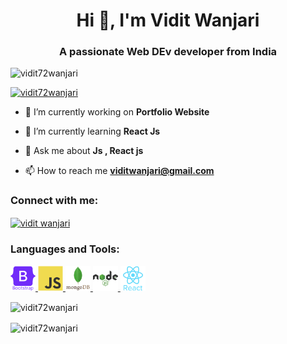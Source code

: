 <h1 align="center">Hi 👋, I'm Vidit Wanjari</h1>
<h3 align="center">A passionate Web DEv developer from India</h3>

<p align="left"> <img src="https://komarev.com/ghpvc/?username=vidit72wanjari&label=Profile%20views&color=0e75b6&style=flat" alt="vidit72wanjari" /> </p>

<p align="left"> <a href="https://github.com/ryo-ma/github-profile-trophy"><img src="https://github-profile-trophy.vercel.app/?username=vidit72wanjari" alt="vidit72wanjari" /></a> </p>

- 🔭 I’m currently working on **Portfolio Website**

- 🌱 I’m currently learning **React Js**

- 💬 Ask me about **Js , React js**

- 📫 How to reach me **viditwanjari@gmail.com**

<h3 align="left">Connect with me:</h3>
<p align="left">
<a href="www.linkedin.com/in/vidit-wanjari
" target="blank"><img align="center" src="https://raw.githubusercontent.com/rahuldkjain/github-profile-readme-generator/master/src/images/icons/Social/linked-in-alt.svg" alt="vidit wanjari" height="30" width="40" /></a>
</p>

<h3 align="left">Languages and Tools:</h3>
<p align="left"> <a href="https://getbootstrap.com" target="_blank" rel="noreferrer"> <img src="https://raw.githubusercontent.com/devicons/devicon/master/icons/bootstrap/bootstrap-plain-wordmark.svg" alt="bootstrap" width="40" height="40"/> </a> <a href="https://developer.mozilla.org/en-US/docs/Web/JavaScript" target="_blank" rel="noreferrer"> <img src="https://raw.githubusercontent.com/devicons/devicon/master/icons/javascript/javascript-original.svg" alt="javascript" width="40" height="40"/> </a> <a href="https://www.mongodb.com/" target="_blank" rel="noreferrer"> <img src="https://raw.githubusercontent.com/devicons/devicon/master/icons/mongodb/mongodb-original-wordmark.svg" alt="mongodb" width="40" height="40"/> </a> <a href="https://nodejs.org" target="_blank" rel="noreferrer"> <img src="https://raw.githubusercontent.com/devicons/devicon/master/icons/nodejs/nodejs-original-wordmark.svg" alt="nodejs" width="40" height="40"/> </a> <a href="https://reactjs.org/" target="_blank" rel="noreferrer"> <img src="https://raw.githubusercontent.com/devicons/devicon/master/icons/react/react-original-wordmark.svg" alt="react" width="40" height="40"/> </a> </p>

<p><img align="center" src="https://github-readme-stats.vercel.app/api/top-langs?username=vidit72wanjari&show_icons=true&locale=en&layout=compact" alt="vidit72wanjari" /></p>

<p><img align="center" src="https://github-readme-streak-stats.herokuapp.com/?user=vidit72wanjari&" alt="vidit72wanjari" /></p>

